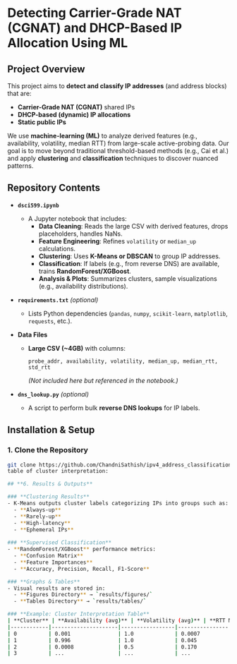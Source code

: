 # **Detecting Carrier-Grade NAT (CGNAT) and DHCP-Based IP Allocation Using ML**

## **Project Overview**
This project aims to **detect and classify IP addresses** (and address blocks) that are:
- **Carrier-Grade NAT (CGNAT)** shared IPs
- **DHCP-based (dynamic) IP allocations**
- **Static public IPs**

We use **machine-learning (ML)** to analyze derived features (e.g., availability, volatility, median RTT) from large-scale active-probing data. Our goal is to move beyond traditional threshold-based methods (e.g., Cai et al.) and apply **clustering** and **classification** techniques to discover nuanced patterns.

## **Repository Contents**
- **`dsci599.ipynb`**  
  - A Jupyter notebook that includes:
    - **Data Cleaning**: Reads the large CSV with derived features, drops placeholders, handles NaNs.  
    - **Feature Engineering**: Refines `volatility` or `median_up` calculations.  
    - **Clustering**: Uses **K-Means or DBSCAN** to group IP addresses.  
    - **Classification**: If labels (e.g., from reverse DNS) are available, trains **RandomForest/XGBoost**.
    - **Analysis & Plots**: Summarizes clusters, sample visualizations (e.g., availability distributions).

- **`requirements.txt`** *(optional)*  
  - Lists Python dependencies (`pandas`, `numpy`, `scikit-learn`, `matplotlib`, `requests`, etc.).

- **Data Files**  
  - **Large CSV (~4GB)** with columns:
    ```
    probe_addr, availability, volatility, median_up, median_rtt, std_rtt
    ```
    *(Not included here but referenced in the notebook.)*

- **`dns_lookup.py`** *(optional)*  
  - A script to perform bulk **reverse DNS lookups** for IP labels.

## **Installation & Setup**

### **1. Clone the Repository**
```bash
git clone https://github.com/ChandniSathish/ipv4_address_classification-dsci599.git
table of cluster interpretation:

## **6. Results & Outputs**

### **Clustering Results**
- K-Means outputs cluster labels categorizing IPs into groups such as:
  - **Always-up**
  - **Rarely-up**
  - **High-latency**
  - **Ephemeral IPs**
  
### **Supervised Classification**
- **RandomForest/XGBoost** performance metrics:
  - **Confusion Matrix**
  - **Feature Importances**
  - **Accuracy, Precision, Recall, F1-Score**

### **Graphs & Tables**
- Visual results are stored in:
  - **Figures Directory** → `results/figures/`
  - **Tables Directory** → `results/tables/`

### **Example: Cluster Interpretation Table**
| **Cluster** | **Availability (avg)** | **Volatility (avg)** | **RTT Median (avg)** | **Interpretation** |
|------------|---------------------|-----------------|----------------|--------------------|
| 0          | 0.001               | 1.0             | 0.0007         | Mostly unresponsive, ephemeral toggles |
| 1          | 0.996               | 1.0             | 0.045          | Highly stable, moderate latency |
| 2          | 0.0008              | 0.5             | 0.170          | Rarely online, but very high latency |
| 3          | ...                 | ...             | ...            | ... |


